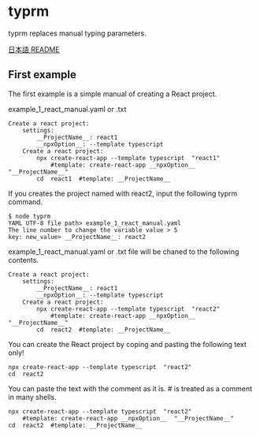 # typrm

typrm replaces manual typing parameters.

[日本語 README](./README-jp.md)


## First example

The first example is a simple manual of creating a React project.

example_1_react_manual.yaml or .txt

    Create a react project:
        settings:
            __ProjectName__: react1
            __npxOption__: --template typescript
        Create a react project:
            npx create-react-app --template typescript  "react1"
                #template: create-react-app __npxOption__  "__ProjectName__"
            cd  react1  #template: __ProjectName__

If you creates the project named with react2,
input the following typrm command.

    $ node typrm
    YAML UTF-8 file path> example_1_react_manual.yaml
    The line number to change the variable value > 5
    key: new_value> __ProjectName__: react2

example_1_react_manual.yaml or .txt file will be chaned to the following contents.

    Create a react project:
        settings:
            __ProjectName__: react1
            __npxOption__: --template typescript
        Create a react project:
            npx create-react-app --template typescript  "react2"
                #template: create-react-app __npxOption__  "__ProjectName__"
            cd  react2  #template: __ProjectName__

You can create the React project by coping and pasting the following text only!

    npx create-react-app --template typescript  "react2"
    cd  react2

You can paste the text with the comment as it is. # is
treated as a comment in many shells.

    npx create-react-app --template typescript  "react2"
        #template: create-react-app __npxOption__  "__ProjectName__"
    cd  react2  #template: __ProjectName__
